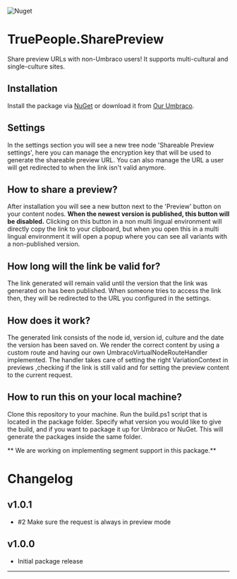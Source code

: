 ![Nuget](https://img.shields.io/nuget/v/TruePeople.SharePreview)

# TruePeople.SharePreview
Share preview URLs with non-Umbraco users! It supports multi-cultural and single-culture sites.

## Installation
Install the package via [NuGet](https://www.nuget.org/packages/TruePeople.SharePreview) or download it from [Our Umbraco](https://our.umbraco.com/packages/backoffice-extensions/truepeoplesharepreview/).


## Settings
In the settings section you will see a new tree node 'Shareable Preview settings', here you can manage the encryption key that will be used to generate the shareable preview URL.
You can also manage the URL a user will get redirected to when the link isn't valid anymore.

## How to share a preview?
After installation you will see a new button next to the 'Preview' button on your content nodes.
**When the newest version is published, this button will be disabled.**
Clicking on this button in a non multi lingual environment will directly copy the link to your clipboard,
but when you open this in a multi lingual environment it will open a popup where you can see all variants with a non-published version.

## How long will the link be valid for?
The link generated will remain valid until the version that the link was generated on has been published.
When someone tries to access the link then, they will be redirected to the URL you configured in the settings.

## How does it work?
The generated link consists of the node id, version id, culture and the date the version has been saved on.
We render the correct content by using a custom route and having our own UmbracoVirtualNodeRouteHandler implemented.
The handler takes care of setting the right VariationContext in previews ,checking if the link is still valid and for setting the preview content to the current request.

## How to run this on your local machine?
Clone this repository to your machine.
Run the build.ps1 script that is located in the package folder.
Specify what version you would like to give the build, and if you want to package it up for Umbraco or NuGet.
This will generate the packages inside the same folder.


** We are working on implementing segment support in this package.**

# Changelog

## v1.0.1

- #2 Make sure the request is always in preview mode

## v1.0.0

- Initial package release
	
---

